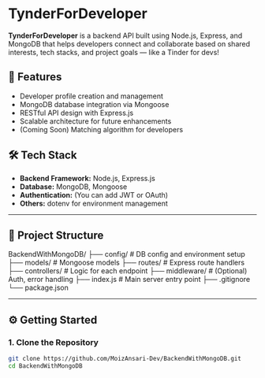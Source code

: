 # TynderForDeveloper

**TynderForDeveloper** is a backend API built using Node.js, Express, and MongoDB that helps developers connect and collaborate based on shared interests, tech stacks, and project goals — like a Tinder for devs!

## 🚀 Features

- Developer profile creation and management
- MongoDB database integration via Mongoose
- RESTful API design with Express.js
- Scalable architecture for future enhancements
- (Coming Soon) Matching algorithm for developers

## 🛠️ Tech Stack

- **Backend Framework:** Node.js, Express.js
- **Database:** MongoDB, Mongoose
- **Authentication:** (You can add JWT or OAuth)
- **Others:** dotenv for environment management

---

## 📁 Project Structure
BackendWithMongoDB/ ├── config/             # DB config and environment setup ├── models/             # Mongoose models ├── routes/             # Express route handlers ├── controllers/        # Logic for each endpoint ├── middleware/         # (Optional) Auth, error handling ├── index.js            # Main server entry point ├── .gitignore └── package.json



---

## ⚙️ Getting Started

### 1. Clone the Repository
```bash
git clone https://github.com/MoizAnsari-Dev/BackendWithMongoDB.git
cd BackendWithMongoDB